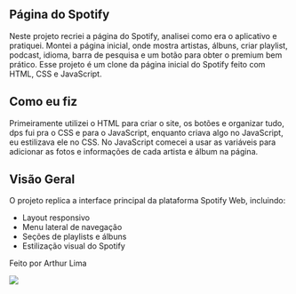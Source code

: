## Página do Spotify 

Neste projeto recriei a página do Spotify, analisei como era o aplicativo e pratiquei. Montei a página inicial, onde mostra artistas, álbuns, criar playlist, podcast, idioma, barra de pesquisa e um botão para obter o premium bem prático.
Esse projeto é um clone da página inicial do Spotify feito com HTML, CSS e JavaScript.

## Como eu fiz

Primeiramente utilizei o HTML para criar o site, os botões e organizar tudo, dps fui pra o CSS e para o JavaScript, enquanto criava algo no JavaScript, eu estilizava ele no CSS.
No JavaScript comecei a usar as variáveis para adicionar as fotos e informações de cada artista e álbum na página.

##  Visão Geral

O projeto replica a interface principal da plataforma Spotify Web, incluindo:

- Layout responsivo
- Menu lateral de navegação
- Seções de playlists e álbuns
- Estilização visual do Spotify


Feito por Arthur Lima


<a href="https://www.linkedin.com/in/arthur-lima-027581326/" target="_blank"><img src="https://img.shields.io/badge/LinkedIn-0077B5?style=for-the-badge&logo=linkedin&logoColor=white" target="_blank"></a>